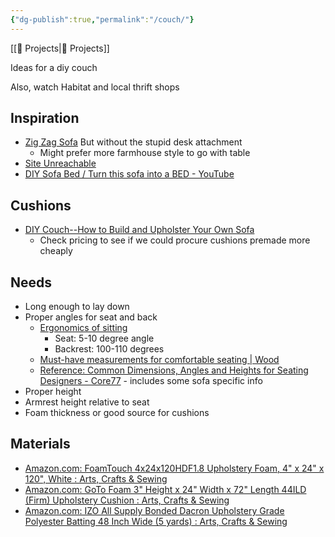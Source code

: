 ```yaml
---
{"dg-publish":true,"permalink":"/couch/"}
---
```



[[📘 Projects\|📘 Projects]]

Ideas for a diy couch

Also, watch Habitat and local thrift shops

## Inspiration

* [Zig Zag Sofa](http://www.homemade-modern.com/ep108-zig-zag-sofa/) But without the stupid desk attachment
    * Might prefer more farmhouse style to go with table
* [Site Unreachable](http://www.ana-white.com/woodworking-projects/storage-sofa)
* [DIY Sofa Bed / Turn this sofa into a BED - YouTube](https://www.youtube.com/watch?v=iZhIG_fJj9A)

## Cushions

* [DIY Couch--How to Build and Upholster Your Own Sofa](https://www.woodshopdiaries.com/build-upholster-diy-couch/)
    * Check pricing to see if we could procure cushions premade more cheaply

## Needs

* Long enough to lay down
* Proper angles for seat and back
    * [Ergonomics of sitting](https://ergo.human.cornell.edu/DEA3250Flipbook/DEA3250notes/sitting.html#:~:text=Seat%20Angle%20%2D%20Positive%20seat%20angle,5%20%2D%2010%20angle%20is%20recommended.)
        * Seat: 5-10 degree angle
        * Backrest: 100-110 degrees
    * [Must-have measurements for comfortable seating | Wood](https://www.woodmagazine.com/must-have-measurements-for-comfortable-seating)
    * [Reference: Common Dimensions, Angles and Heights for Seating Designers - Core77](https://www.core77.com/posts/43422/Reference-Common-Dimensions-Angles-and-Heights-for-Seating-Designers#) - includes some sofa specific info
* Proper height
* Armrest height relative to seat
* Foam thickness or good source for cushions

## Materials

* [Amazon.com: FoamTouch 4x24x120HDF1.8 Upholstery Foam, 4" x 24" x 120", White : Arts, Crafts & Sewing](https://www.amazon.com/gp/product/B0187VDRCQ/)
* [Amazon.com: GoTo Foam 3" Height x 24" Width x 72" Length 44ILD (Firm) Upholstery Cushion : Arts, Crafts & Sewing](https://www.amazon.com/GoTo-Foam-Height-Upholstery-Cushion/dp/B07S38NBX7/)
* [Amazon.com: IZO All Supply Bonded Dacron Upholstery Grade Polyester Batting 48 Inch Wide (5 yards) : Arts, Crafts & Sewing](https://www.amazon.com/gp/product/B01GLZGHL8/)